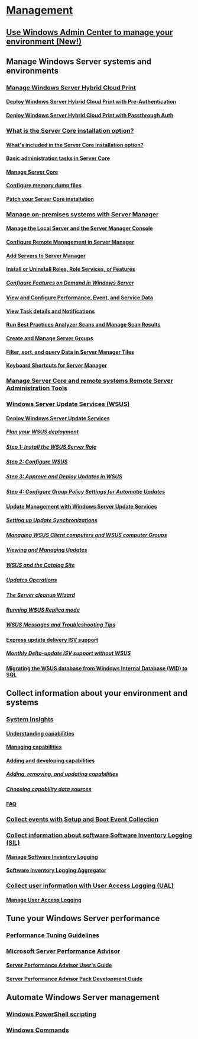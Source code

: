 # [Management](manage-windows-server.md)
## [Use Windows Admin Center to manage your environment (New!)](../manage/windows-admin-center/overview.md)
## Manage Windows Server systems and environments
### [Manage Windows Server Hybrid Cloud Print](hybrid-cloud-print/hybrid-cloud-print-overview.md)
#### [Deploy Windows Server Hybrid Cloud Print with Pre-Authentication](hybrid-cloud-print/hybrid-cloud-print-deploy.md)
#### [Deploy Windows Server Hybrid Cloud Print with Passthrough Auth](hybrid-cloud-print/hybrid-cloud-print-deploy-passthrough.md)
### [What is the Server Core installation option?](server-core/what-is-server-core.md)
#### [What's included in the Server Core installation option?](server-core/server-core-roles-and-services.md)
#### [Basic administration tasks in Server Core](server-core/server-core-administer.md)
#### [Manage Server Core](server-core/server-core-manage.md)
#### [Configure memory dump files](server-core/server-core-memory-dump.md)
#### [Patch your Server Core installation](server-core/server-core-servicing.md)
### [Manage on-premises systems with Server Manager](server-manager/server-manager.md)
#### [Manage the Local Server and the Server Manager Console](server-manager/manage-the-local-server-and-the-server-manager-console.md)
#### [Configure Remote Management in Server Manager](server-manager/configure-remote-management-in-server-manager.md)
#### [Add Servers to Server Manager](server-manager/add-servers-to-server-manager.md)
#### [Install or Uninstall Roles, Role Services, or Features](server-manager/install-or-uninstall-roles-role-services-or-features.md)
##### [Configure Features on Demand in Windows Server](server-manager/configure-features-on-demand-in-windows-server.md)
#### [View and Configure Performance, Event, and Service Data](server-manager/view-and-configure-performance-event-and-service-data.md)
#### [View Task details and Notifications](server-manager/view-task-details-and-notifications.md)
#### [Run Best Practices Analyzer Scans and Manage Scan Results](server-manager/run-best-practices-analyzer-scans-and-manage-scan-results.md)
#### [Create and Manage Server Groups](server-manager/create-and-manage-server-groups.md)
#### [Filter, sort, and query Data in Server Manager Tiles](server-manager/filter-sort-and-query-data-in-server-manager-tiles.md)
#### [Keyboard Shortcuts for Server Manager](server-manager/keyboard-shortcuts-for-server-manager.md)
### [Manage Server Core and remote systems Remote Server Administration Tools](../remote/remote-server-administration-tools.md)
### [Windows Server Update Services (WSUS)](windows-server-update-services/get-started/windows-server-update-services-wsus.md)
#### [Deploy Windows Server Update Services](windows-server-update-services/deploy/deploy-windows-server-update-services.md)
##### [Plan your WSUS deployment](windows-server-update-services/plan/plan-your-wsus-deployment.md)
##### [Step 1: Install the WSUS Server Role](windows-server-update-services/deploy/1-install-the-wsus-server-role.md)
##### [Step 2: Configure WSUS](windows-server-update-services/deploy/2-configure-wsus.md)
##### [Step 3: Approve and Deploy Updates in WSUS](windows-server-update-services/deploy/3-approve-and-deploy-updates-in-wsus.md)
##### [Step 4: Configure Group Policy Settings for Automatic Updates](windows-server-update-services/deploy/4-configure-group-policy-settings-for-automatic-updates.md)
#### [Update Management with Windows Server Update Services](windows-server-update-services/manage/update-management-with-windows-server-update-services.md)
##### [Setting up Update Synchronizations](windows-server-update-services/manage/setting-up-update-synchronizations.md)
##### [Managing WSUS Client computers and WSUS computer Groups](windows-server-update-services/manage/managing-wsus-client-computers-and-wsus-computer-groups.md)
##### [Viewing and Managing Updates](windows-server-update-services/manage/viewing-and-managing-updates.md)
##### [WSUS and the Catalog Site](windows-server-update-services/manage/wsus-and-the-catalog-site.md)
##### [Updates Operations](windows-server-update-services/manage/updates-operations.md)
##### [The Server cleanup Wizard](windows-server-update-services/manage/the-server-cleanup-wizard.md)
##### [Running WSUS Replica mode](windows-server-update-services/manage/running-wsus-replica-mode.md)
##### [WSUS Messages and Troubleshooting Tips](windows-server-update-services/manage/wsus-messages-and-troubleshooting-tips.md)
#### [Express update delivery ISV support](windows-server-update-services/deploy/express-update-delivery-isv-support.md)
##### [Monthly Delta-update ISV support without WSUS](windows-server-update-services/deploy/monthly-delta-update-isv-support-without-WSUS.md)
#### [Migrating the WSUS database from Windows Internal Database (WID) to SQL](windows-server-update-services/manage/wid-to-sql-migration.md)

## Collect information about your environment and systems
### [System Insights](..\manage\system-insights\overview.md)
#### [Understanding capabilities](..\manage\system-insights\understanding-capabilities.md)
#### [Managing capabilities](..\manage\system-insights\managing-capabilities.md)
#### [Adding and developing capabilities](..\manage\system-insights\adding-and-developing-capabilities.md)
##### [Adding, removing, and updating capabilities](..\manage\system-insights\add-remove-update-capabilities.md)
##### [Choosing capability data sources](..\manage\system-insights\data-sources.md)
#### [FAQ](..\manage\system-insights\faq.md)
### [Collect events with Setup and Boot Event Collection](Get-started-with-Setup-and-Boot-Event-Collection.md)
### [Collect information about software Software Inventory Logging (SIL)](software-inventory-logging/get-started-with-software-inventory-logging.md)
#### [Manage Software Inventory Logging](software-inventory-logging/manage-software-inventory-logging.md)
#### [Software Inventory Logging Aggregator](software-inventory-logging/software-inventory-logging-aggregator.md)
### [Collect user information with User Access Logging (UAL)](user-access-logging/get-started-with-user-access-logging.md)
#### [Manage User Access Logging](user-access-logging/manage-user-access-logging.md)

## Tune your Windows Server performance
### [Performance Tuning Guidelines](performance-tuning/index.md) 
### [Microsoft Server Performance Advisor](server-performance-advisor/microsoft-server-performance-advisor.md)
#### [Server Performance Advisor User's Guide](server-performance-advisor/server-performance-advisor-users-guide.md)
#### [Server Performance Advisor Pack Development Guide](server-performance-advisor/server-performance-advisor-pack-development-guide.md)

## Automate Windows Server management
### [Windows PowerShell scripting](/powershell/scripting/powershell-scripting?view=powershell-5.1)
### [Windows Commands](windows-commands/windows-commands.md)


<!--
#### [A-Z list](windows-commands/a-z-list.md)
#### [Command-Line Syntax Key](windows-commands/command-line-syntax-key.md)
#### [Commands by Server Role](windows-commands/commands-by-server-role.md)
##### [Print Command Reference](windows-commands/print-command-reference.md)
##### [Services for Network File System Command Reference](windows-commands/services-for-network-file-system-command-reference.md)
##### [Remote Desktop Services (Terminal Services) Command Reference](windows-commands/remote-desktop-services-terminal-services-command-reference.md)
##### [Windows Server Backup Command Reference](windows-commands/windows-server-backup-command-reference.md) -->